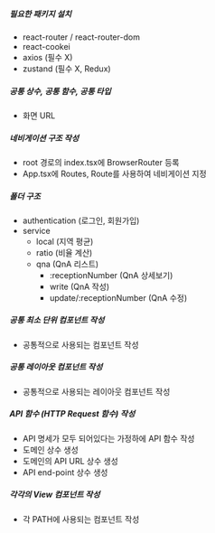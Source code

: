 ##### 필요한 패키지 설치

- react-router / react-router-dom
- react-cookei
- axios (필수 X)
- zustand (필수 X, Redux)

##### 공통 상수, 공통 함수, 공통 타입

- 화면 URL

##### 네비게이션 구조 작성

- root 경로의 index.tsx에 BrowserRouter 등록
- App.tsx에 Routes, Route를 사용하여 네비게이션 지정

##### 폴더 구조

- authentication (로그인, 회원가입)
- service
  - local (지역 평균)
  - ratio (비율 계산)
  - qna (QnA 리스트)
    - :receptionNumber (QnA 상세보기)
    - write (QnA 작성)
    - update/:receptionNumber (QnA 수정)

##### 공통 최소 단위 컴포넌트 작성

- 공통적으로 사용되는 컴포넌트 작성

##### 공통 레이아웃 컴포넌트 작성

- 공통적으로 사용되는 레이아웃 컴포넌트 작성

##### API 함수 (HTTP Request 함수) 작성

- API 명세가 모두 되어있다는 가정하에 API 함수 작성
- 도메인 상수 생성
- 도메인의 API URL 상수 생성
- API end-point 상수 생성

##### 각각의 View 컴포넌트 작성

- 각 PATH에 사용되는 컴포넌트 작성
